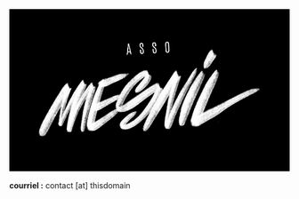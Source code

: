 <img tile="Association Mesnil" alt="Logo Association Mesnil" src="assets/img/logo-asso-mesnil.jpg">

**courriel :** contact [at] thisdomain

